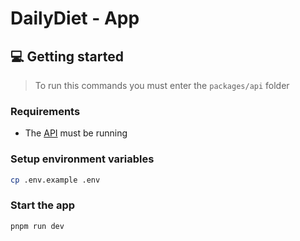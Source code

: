 # DailyDiet - App

## 💻 Getting started

> To run this commands you must enter the `packages/api` folder

### Requirements

- The [API](../api/README.md) must be running

### Setup environment variables

```bash
cp .env.example .env
```

### Start the app

```bash
pnpm run dev
```

